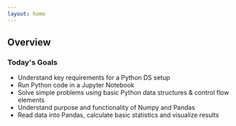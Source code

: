 ```yaml
---
layout: home
---
```


## Overview
### Today's Goals

<ul class="list-group">
  <li class="list-group-item">Understand key requirements for a Python DS setup</li>
  <li class="list-group-item">Run Python code in a Jupyter Notebook</li>
  <li class="list-group-item">Solve simple problems using basic Python data structures & control flow elements</li>
  <li class="list-group-item">Understand purpose and functionality of Numpy and Pandas</li>
  <li class="list-group-item">Read data into Pandas, calculate basic statistics and visualize results</li>
</ul>